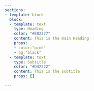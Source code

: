 ```yaml
---
sections:
- template: block
  block:
  - template: text
    type: Heading
    color: "#E82377"
    content: This is the main Heading
    props:
    - color:"pink"
    - bg:"black"
  - template: text
    type: Subtitle
    color: "#D42222"
    content: This is the subtitle
    props: []

---
```

